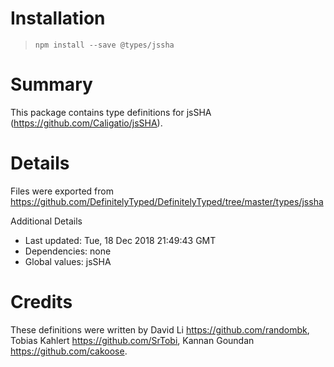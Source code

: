 # Installation
> `npm install --save @types/jssha`

# Summary
This package contains type definitions for jsSHA (https://github.com/Caligatio/jsSHA).

# Details
Files were exported from https://github.com/DefinitelyTyped/DefinitelyTyped/tree/master/types/jssha

Additional Details
 * Last updated: Tue, 18 Dec 2018 21:49:43 GMT
 * Dependencies: none
 * Global values: jsSHA

# Credits
These definitions were written by David Li <https://github.com/randombk>, Tobias Kahlert <https://github.com/SrTobi>, Kannan Goundan <https://github.com/cakoose>.
